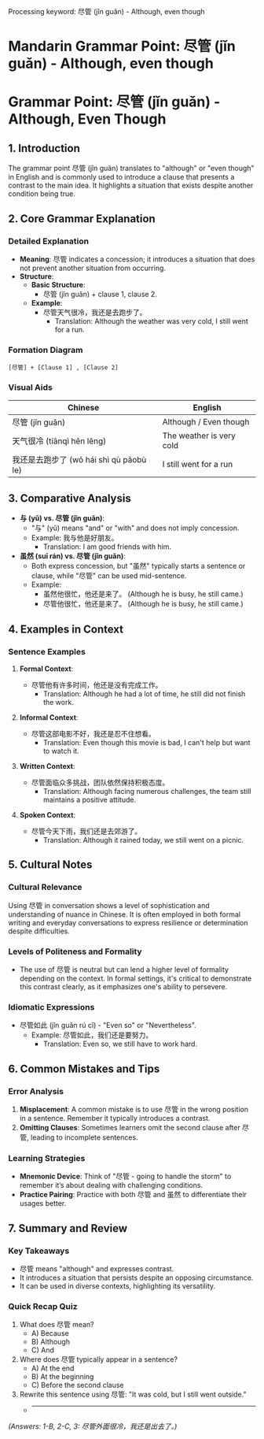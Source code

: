 Processing keyword: 尽管 (jǐn guǎn) - Although, even though
# Mandarin Grammar Point: 尽管 (jǐn guǎn) - Although, even though
# Grammar Point: 尽管 (jǐn guǎn) - Although, Even Though
## 1. Introduction
The grammar point 尽管 (jǐn guǎn) translates to "although" or "even though" in English and is commonly used to introduce a clause that presents a contrast to the main idea. It highlights a situation that exists despite another condition being true.
## 2. Core Grammar Explanation
### Detailed Explanation
- **Meaning**: 尽管 indicates a concession; it introduces a situation that does not prevent another situation from occurring.
- **Structure**: 
  - **Basic Structure**: 
    - 尽管 (jǐn guǎn) + clause 1, clause 2.
  - **Example**: 
    - 尽管天气很冷，我还是去跑步了。
      - Translation: Although the weather was very cold, I still went for a run.
    
### Formation Diagram
```
[尽管] + [Clause 1] , [Clause 2]
```
### Visual Aids
| Chinese            | English                |
|--------------------|------------------------|
| 尽管 (jǐn guǎn)    | Although / Even though |
| 天气很冷 (tiānqì hěn lěng) | The weather is very cold |
| 我还是去跑步了 (wǒ hái shì qù pǎobù le) | I still went for a run |
## 3. Comparative Analysis
- **与 (yǔ) vs. 尽管 (jǐn guǎn)**: 
  - "与" (yǔ) means "and" or "with" and does not imply concession.
  - Example: 我与他是好朋友。
    - Translation: I am good friends with him.
- **虽然 (suī rán) vs. 尽管 (jǐn guǎn)**: 
  - Both express concession, but "虽然" typically starts a sentence or clause, while "尽管" can be used mid-sentence.
  - Example: 
    - 虽然他很忙，他还是来了。 (Although he is busy, he still came.)
    - 尽管他很忙，他还是来了。 (Although he is busy, he still came.)
## 4. Examples in Context
### Sentence Examples
1. **Formal Context**: 
   - 尽管他有许多时间，他还是没有完成工作。
     - Translation: Although he had a lot of time, he still did not finish the work.
  
2. **Informal Context**: 
   - 尽管这部电影不好，我还是忍不住想看。
     - Translation: Even though this movie is bad, I can't help but want to watch it.
  
3. **Written Context**: 
   - 尽管面临众多挑战，团队依然保持积极态度。
     - Translation: Although facing numerous challenges, the team still maintains a positive attitude.
  
4. **Spoken Context**: 
   - 尽管今天下雨，我们还是去郊游了。
     - Translation: Although it rained today, we still went on a picnic.
## 5. Cultural Notes
### Cultural Relevance
Using 尽管 in conversation shows a level of sophistication and understanding of nuance in Chinese. It is often employed in both formal writing and everyday conversations to express resilience or determination despite difficulties.
### Levels of Politeness and Formality
- The use of 尽管 is neutral but can lend a higher level of formality depending on the context. In formal settings, it's critical to demonstrate this contrast clearly, as it emphasizes one's ability to persevere.
### Idiomatic Expressions
- 尽管如此 (jǐn guǎn rú cǐ) - "Even so" or "Nevertheless".
  - Example: 尽管如此，我们还是要努力。
    - Translation: Even so, we still have to work hard.
## 6. Common Mistakes and Tips
### Error Analysis
1. **Misplacement**: A common mistake is to use 尽管 in the wrong position in a sentence. Remember it typically introduces a contrast.
2. **Omitting Clauses**: Sometimes learners omit the second clause after 尽管, leading to incomplete sentences.
### Learning Strategies
- **Mnemonic Device**: Think of "尽管 - going to handle the storm" to remember it’s about dealing with challenging conditions.
- **Practice Pairing**: Practice with both 尽管 and 虽然 to differentiate their usages better.
## 7. Summary and Review
### Key Takeaways
- 尽管 means "although" and expresses contrast.
- It introduces a situation that persists despite an opposing circumstance.
- It can be used in diverse contexts, highlighting its versatility.
  
### Quick Recap Quiz
1. What does 尽管 mean?
   - A) Because
   - B) Although
   - C) And
2. Where does 尽管 typically appear in a sentence?
   - A) At the end
   - B) At the beginning
   - C) Before the second clause
3. Rewrite this sentence using 尽管: "It was cold, but I still went outside."
   - ______________________________________________________
*(Answers: 1-B, 2-C, 3: 尽管外面很冷，我还是出去了。)*

